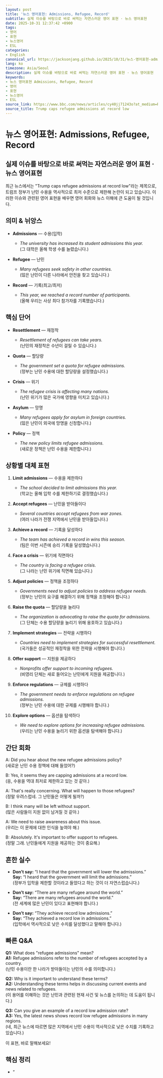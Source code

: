 ```yaml
---
layout: post
title: '뉴스 영어표현: Admissions, Refugee, Record'
subtitle: 실제 이슈를 바탕으로 바로 써먹는 자연스러운 영어 표현 · 뉴스 영어표현
date: 2025-10-31 12:37:42 +0900
tags:
- 영어
- 표현
- 뉴스영어
- ESL
categories:
- English
canonical_url: https://jacksonjang.github.io/2025/10/31/뉴스-영어표현-admissions-refugee-record/
lang: ko
timezone: Asia/Seoul
description: 실제 이슈를 바탕으로 바로 써먹는 자연스러운 영어 표현 · 뉴스 영어표현
keywords:
- 뉴스 영어표현 Admissions, Refugee, Record
- 영어
- 표현
- 뉴스영어
- ESL
source_link: https://www.bbc.com/news/articles/cy40jj71243o?at_medium=RSS&at_campaign=rss
source_title: Trump caps refugee admissions at record low
---
```


# 뉴스 영어표현: Admissions, Refugee, Record
## 실제 이슈를 바탕으로 바로 써먹는 자연스러운 영어 표현 · 뉴스 영어표현

최근 뉴스에서는 "Trump caps refugee admissions at record low"라는 제목으로, 트럼프 정부가 난민 수용을 역사적으로 최저 수준으로 제한해 논란이 되고 있습니다. 이러한 이슈와 관련된 영어 표현을 배우면 영어 회화와 뉴스 이해에 큰 도움이 될 것입니다.

## 의미 & 뉘앙스

- **Admissions** — 수용(입학)
  - *The university has increased its student admissions this year.*  
    (그 대학은 올해 학생 수를 늘렸습니다.)

- **Refugee** — 난민
  - *Many refugees seek safety in other countries.*  
    (많은 난민이 다른 나라에서 안전을 찾고 있습니다.)

- **Record** — 기록(최고/최저)
  - *This year, we reached a record number of participants.*  
    (올해 우리는 사상 최다 참가자를 기록했습니다.)

## 핵심 단어

- **Resettlement** — 재정착
  - *Resettlement of refugees can take years.*  
    (난민의 재정착은 수년이 걸릴 수 있습니다.)

- **Quota** — 할당량
  - *The government set a quota for refugee admissions.*  
    (정부는 난민 수용에 대한 할당량을 설정했습니다.)

- **Crisis** — 위기
  - *The refugee crisis is affecting many nations.*  
    (난민 위기가 많은 국가에 영향을 미치고 있습니다.)

- **Asylum** — 망명
  - *Many refugees apply for asylum in foreign countries.*  
    (많은 난민이 외국에 망명을 신청합니다.)

- **Policy** — 정책
  - *The new policy limits refugee admissions.*  
    (새로운 정책은 난민 수용을 제한합니다.)

## 상황별 대체 표현 

1. **Limit admissions** — 수용을 제한하다
   - *The school decided to limit admissions this year.*  
     (학교는 올해 입학 수를 제한하기로 결정했습니다.)

2. **Accept refugees** — 난민을 받아들이다
   - *Several countries accept refugees from war zones.*  
     (여러 나라가 전쟁 지역에서 난민을 받아들입니다.)

3. **Achieve a record** — 기록을 달성하다
   - *The team has achieved a record in wins this season.*  
     (팀은 이번 시즌에 승리 기록을 달성했습니다.)

4. **Face a crisis** — 위기에 직면하다
   - *The country is facing a refugee crisis.*  
     (그 나라는 난민 위기에 직면해 있습니다.)

5. **Adjust policies** — 정책을 조정하다
   - *Governments need to adjust policies to address refugee needs.*  
     (정부는 난민의 요구를 해결하기 위해 정책을 조정해야 합니다.)

6. **Raise the quota** — 할당량을 늘리다
   - *The organization is advocating to raise the quota for admissions.*  
     (그 단체는 수용 할당량을 늘리기 위해 옹호하고 있습니다.)

7. **Implement strategies** — 전략을 시행하다
   - *Countries need to implement strategies for successful resettlement.*  
     (국가들은 성공적인 재정착을 위한 전략을 시행해야 합니다.)

8. **Offer support** — 지원을 제공하다
   - *Nonprofits offer support to incoming refugees.*  
     (비영리 단체는 새로 들어오는 난민에게 지원을 제공합니다.)

9. **Enforce regulations** — 규제를 시행하다
   - *The government needs to enforce regulations on refugee admissions.*  
     (정부는 난민 수용에 대한 규제를 시행해야 합니다.)

10. **Explore options** — 옵션을 탐색하다
    - *We need to explore options for increasing refugee admissions.*  
      (우리는 난민 수용을 늘리기 위한 옵션을 탐색해야 합니다.)

## 간단 회화 

A: Did you hear about the new refugee admissions policy?  
(새로운 난민 수용 정책에 대해 들었어?)

B: Yes, it seems they are capping admissions at a record low.  
(응, 수용을 역대 최저로 제한하고 있는 것 같아.)

A: That's really concerning. What will happen to those refugees?  
(정말 우려스럽네. 그 난민들은 어떻게 될까?)

B: I think many will be left without support.  
(많은 사람들이 지원 없이 남겨질 것 같아.)

A: We need to raise awareness about this issue.  
(우리는 이 문제에 대한 인식을 높여야 해.)

B: Absolutely. It's important to offer support to refugees.  
(정말 그래. 난민들에게 지원을 제공하는 것이 중요해.)

## 흔한 실수

- **Don’t say:** “I heard that the government will lower the admissions.”  
  **Say:** “I heard that the government will limit the admissions.”  
  (정부가 입학을 제한할 것이라고 들었다고 하는 것이 더 자연스럽습니다.)

- **Don’t say:** “There are many refugee around the world.”  
  **Say:** “There are many refugees around the world.”  
  (전 세계에 많은 난민이 있다고 표현해야 합니다.)

- **Don’t say:** “They achieve record low admissions.”  
  **Say:** “They achieved a record low in admissions.”  
  (입학에서 역사적으로 낮은 수치를 달성했다고 말해야 합니다.)

## 빠른 Q&A

**Q1:** What does "refugee admissions" mean?  
**A1:** Refugee admissions refer to the number of refugees accepted by a country.  
(난민 수용이란 한 나라가 받아들이는 난민의 수를 의미합니다.)

**Q2:** Why is it important to understand these terms?  
**A2:** Understanding these terms helps in discussing current events and news related to refugees.  
(이 용어를 이해하는 것은 난민과 관련된 현재 사건 및 뉴스를 논의하는 데 도움이 됩니다.)

**Q3:** Can you give an example of a record low admission rate?  
**A3:** Yes, the latest news shows record low refugee admissions in many regions.  
(네, 최근 뉴스에 따르면 많은 지역에서 난민 수용이 역사적으로 낮은 수치를 기록하고 있습니다.)

이 표현, 바로 말해보세요!

## 핵심 정리

- “